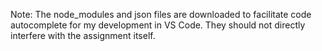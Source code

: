 Note: 
The node_modules and json files are downloaded to facilitate code autocomplete 
for my development in VS Code. They should not directly interfere with the 
assignment itself. 